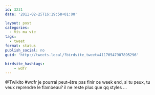 ```yaml
---
id: 3231
date: '2011-02-25T16:19:58+01:00'

layout: post
categories:
  - Vis ma vie
tags:
  - tweet
format: status
publish_social: no
guid: 'http://tweets.local/?birdsite_tweet=41170547907895296'

birdsite_hashtags:
    - wdfr
---
```


@Twikito #wdfr je pourrai peut-être pas finir ce week end, si tu peux, tu veux reprendre le flambeau? il ne reste plus que qq styles …